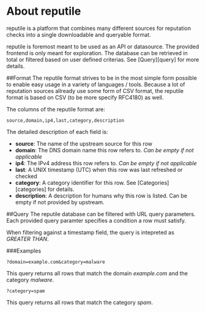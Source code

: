 # About reputile
reputile is a platform that combines many different sources for reputation checks
into a single downloadable and queryable format.

reputile is foremost meant to be used as an API or datasource. The provided
frontend is only meant for exploration. The database can be retrieved in total or
filtered based on user defined criterias. See [Query][query] for more
details.

##Format
The reputile format strives to be in the most simple form possible to enable easy
usage in a variety of languages / tools. Because a lot of reputation sources 
allready use some form of CSV format, the reputile format is based on CSV (to be 
more specify RFC4180) as well.

The columns of the reputile format are:

	source,domain,ip4,last,category,description

The detailed description of each field is:

* **source**: The name of the upstream source for this row
* **domain**: The DNS domain name this row refers to. *Can be empty if not applicable*
* **ip4**: The IPv4 address this row refers to. *Can be empty if not applicable*
* **last**: A UNIX timestamp (UTC) when this row was last refreshed or checked
* **category**: A category identifier for this row. See [Categories][categories] for details.
* **description**: A description for humans why this row is listed. Can be empty if not provided by upstream.

##Query
The reputile database can be filtered with URL query parameters. Each
provided query paramter specifies a condition a row must satisfy.

When filtering against a timestamp field, the query is intepreted as *GREATER THAN*.

###Examples

	?domain=example.com&category=malware

This query returns all rows that match the domain *example.com* and the category *malware*.

	?category=spam

This query returns all rows that match the category *spam*.

